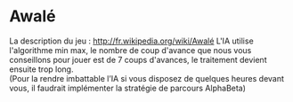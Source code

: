 Awalé
=====
La description du jeu : http://fr.wikipedia.org/wiki/Awalé
L'IA utilise l'algorithme min max, le nombre de coup d'avance que nous vous conseillons pour jouer est de 7 coups d'avances, 
le traitement devient ensuite trop long.  
(Pour la rendre imbattable  l’IA si vous disposez de quelques heures devant vous,
 il faudrait implémenter la stratégie de parcours AlphaBeta) 

